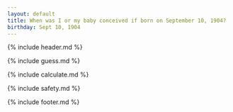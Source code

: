 ```yaml
---
layout: default
title: When was I or my baby conceived if born on September 10, 1904?
birthday: Sept 10, 1904
---
```


{% include header.md %}

{% include guess.md %}

{% include calculate.md %}

{% include safety.md %}

{% include footer.md %}



